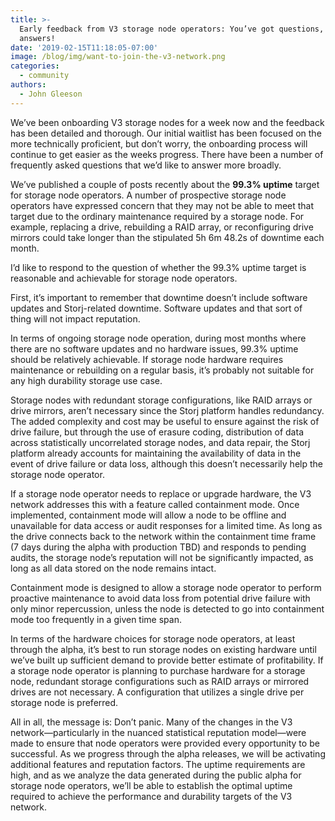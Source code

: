 ```yaml
---
title: >-
  Early feedback from V3 storage node operators: You’ve got questions, we’ve got
  answers!
date: '2019-02-15T11:18:05-07:00'
image: /blog/img/want-to-join-the-v3-network.png
categories:
  - community
authors:
  - John Gleeson
---
```

We’ve been onboarding V3 storage nodes for a week now and the feedback has been detailed and thorough. Our initial waitlist has been focused on the more technically proficient, but don’t worry, the onboarding process will continue to get easier as the weeks progress. There have been a number of frequently asked questions that we’d like to answer more broadly.

We’ve published a couple of posts recently about the **99.3% uptime** target for storage node operators. A number of prospective storage node operators have expressed concern that they may not be able to meet that target due to the ordinary maintenance required by a storage node. For example, replacing a drive, rebuilding a RAID array, or reconfiguring drive mirrors could take longer than the stipulated 5h 6m 48.2s of downtime each month.

I’d like to respond to the question of whether the 99.3% uptime target is reasonable and achievable for storage node operators. 

First, it’s important to remember that downtime doesn’t include software updates and Storj-related downtime. Software updates and that sort of thing will not impact reputation.

In terms of ongoing storage node operation, during most months where there are no software updates and no hardware issues, 99.3% uptime should be relatively achievable. If storage node hardware requires maintenance or rebuilding on a regular basis, it’s probably not suitable for any high durability storage use case.

Storage nodes with redundant storage configurations, like RAID arrays or drive mirrors, aren’t necessary since the Storj platform handles redundancy. The added complexity and cost may be useful to ensure against the risk of drive failure, but through the use of erasure coding, distribution of data across statistically uncorrelated storage nodes, and data repair, the Storj platform already accounts for maintaining the availability of data in the event of drive failure or data loss, although this doesn’t necessarily help the storage node operator. 

If a storage node operator needs to replace or upgrade hardware, the V3 network addresses this with a feature called containment mode. Once implemented, containment mode will allow a node to be offline and unavailable for data access or audit responses for a limited time. As long as the drive connects back to the network within the containment time frame (7 days during the alpha with production TBD) and responds to pending audits, the storage node’s reputation will not be significantly impacted, as long as all data stored on the node remains intact. 

Containment mode is designed to allow a storage node operator to perform proactive maintenance to avoid data loss from potential drive failure with only minor repercussion, unless the node is detected to go into containment mode too frequently in a given time span. 

In terms of the hardware choices for storage node operators, at least through the alpha, it’s best to run storage nodes on existing hardware until we’ve built up sufficient demand to provide better estimate of profitability. If a storage node operator is planning to purchase hardware for a storage node, redundant storage configurations such as RAID arrays or mirrored drives are not necessary. A configuration that utilizes a single drive per storage node is preferred.

All in all, the message is: Don’t panic. Many of the changes in the V3 network—particularly in the nuanced statistical reputation model—were made to ensure that node operators were provided every opportunity to be successful. As we progress through the alpha releases, we will be activating additional features and reputation factors. The uptime requirements are high, and as we analyze the data generated during the public alpha for storage node operators, we’ll be able to establish the optimal uptime required to achieve the performance and durability targets of the V3 network.
